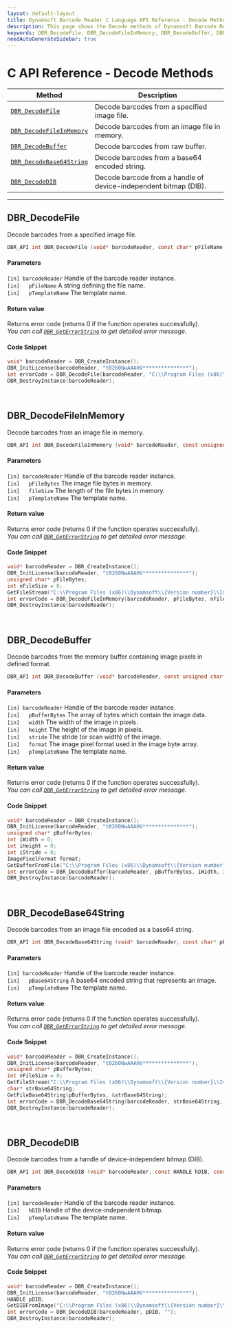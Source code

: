 ```yaml
---
layout: default-layout
title: Dynamsoft Barcode Reader C Language API Reference - Decode Methods
description: This page shows the Decode methods of Dynamsoft Barcode Reader for C Language.
keywords: DBR_DecodeFile, DBR_DecodeFileInMemory, DBR_DecodeBuffer, DBR_DecodeBase64String, DBR_DecodeDIB, decode methods, api reference, c
needAutoGenerateSidebar: true
---
```



# C API Reference - Decode Methods

  | Method               | Description |
  |----------------------|-------------|
  | [`DBR_DecodeFile`](#dbr_decodefile) | Decode barcodes from a specified image file. |
  | [`DBR_DecodeFileInMemory`](#dbr_decodefileinmemory) | Decode barcodes from an image file in memory. |
  | [`DBR_DecodeBuffer`](#dbr_decodebuffer) | Decode barcodes from raw buffer. |
  | [`DBR_DecodeBase64String`](#dbr_decodebase64string) | Decode barcodes from a base64 encoded string. |
  | [`DBR_DecodeDIB`](#dbr_decodedib) | Decode barcode from a handle of device-independent bitmap (DIB). | 
  
---
 




## DBR_DecodeFile
Decode barcodes from a specified image file.

```c
DBR_API int DBR_DecodeFile (void* barcodeReader, const char* pFileName, const char* pTemplateName)	
```   
   
#### Parameters
`[in] barcodeReader` Handle of the barcode reader instance.  
`[in]	pFileName` A string defining the file name.  
`[in]	pTemplateName` The template name.

#### Return value
Returns error code (returns 0 if the function operates successfully).    
*You can call [`DBR_GetErrorString`](status-retrieval.md#dbr_geterrorstring) to get detailed error message.*

#### Code Snippet
```c
void* barcodeReader = DBR_CreateInstance();
DBR_InitLicense(barcodeReader, "t0260NwAAAHV***************");
int errorCode = DBR_DecodeFile(barcodeReader, "C:\\Program Files (x86)\\Dynamsoft\\{Version number}\\Images\\AllSupportedBarcodeTypes.tif", "");
DBR_DestroyInstance(barcodeReader);
```

&nbsp;





## DBR_DecodeFileInMemory
Decode barcodes from an image file in memory.

```c
DBR_API int DBR_DecodeFileInMemory (void* barcodeReader, const unsigned char* pFileBytes, const int fileSize, const char* pTemplateName)	
```  
   
#### Parameters
`[in] barcodeReader` Handle of the barcode reader instance.  
`[in]	pFileBytes` The image file bytes in memory.  
`[in]	fileSize`	The length of the file bytes in memory.  
`[in]	pTemplateName` The template name.  

#### Return value
Returns error code (returns 0 if the function operates successfully).    
*You can call [`DBR_GetErrorString`](status-retrieval.md#dbr_geterrorstring) to get detailed error message.*

#### Code Snippet
```c
void* barcodeReader = DBR_CreateInstance();
DBR_InitLicense(barcodeReader, "t0260NwAAAHV***************");
unsigned char* pFileBytes;
int nFileSize = 0;
GetFileStream("C:\\Program Files (x86)\\Dynamsoft\\{Version number}\\Images\\AllSupportedBarcodeTypes.tif", &pFileBytes, &nFileSize);
int errorCode = DBR_DecodeFileInMemory(barcodeReader, pFileBytes, nFileSize, "");
DBR_DestroyInstance(barcodeReader);
```

&nbsp;





## DBR_DecodeBuffer
Decode barcodes from the memory buffer containing image pixels in defined format.

```c
DBR_API int DBR_DecodeBuffer (void* barcodeReader, const unsigned char* pBufferBytes, const int width, const int height, const int stride, const ImagePixelFormat format, const char* pTemplateName)
```   
   
#### Parameters
`[in] barcodeReader` Handle of the barcode reader instance.  
`[in]	pBufferBytes` The array of bytes which contain the image data.  
`[in]	width` The width of the image in pixels.  
`[in]	height` The height of the image in pixels.  
`[in]	stride` The stride (or scan width) of the image.  
`[in]	format` The image pixel format used in the image byte array.  
`[in]	pTemplateName` The template name.

#### Return value
Returns error code (returns 0 if the function operates successfully).    
*You can call [`DBR_GetErrorString`](status-retrieval.md#dbr_geterrorstring) to get detailed error message.*

#### Code Snippet
```c
void* barcodeReader = DBR_CreateInstance();
DBR_InitLicense(barcodeReader, "t0260NwAAAHV***************");
unsigned char* pBufferBytes;
int iWidth = 0;
int iHeight = 0;
int iStride = 0;
ImagePixelFormat format;
GetBufferFromFile("C:\\Program Files (x86)\\Dynamsoft\\{Version number}\\Images\\AllSupportedBarcodeTypes.tif", &pBufferBytes, &iWidth, &iHeight, &iStride, &format);
int errorCode = DBR_DecodeBuffer(barcodeReader, pBufferBytes, iWidth, iHeight, iStride, format, "");
DBR_DestroyInstance(barcodeReader);
```

&nbsp;




## DBR_DecodeBase64String
Decode barcodes from an image file encoded as a base64 string.

```c
DBR_API int DBR_DecodeBase64String (void* barcodeReader, const char* pBase64String, const char* pTemplateName)	
```   

#### Parameters
`[in] barcodeReader` Handle of the barcode reader instance.   
`[in]	pBase64String` A base64 encoded string that represents an image.  
`[in]	pTemplateName` The template name.  

#### Return value
Returns error code (returns 0 if the function operates successfully).    
*You can call [`DBR_GetErrorString`](status-retrieval.md#dbr_geterrorstring) to get detailed error message.*

#### Code Snippet
```c
void* barcodeReader = DBR_CreateInstance();
DBR_InitLicense(barcodeReader, "t0260NwAAAHV***************");
unsigned char* pBufferBytes;
int nFileSize = 0;
GetFileStream("C:\\Program Files (x86)\\Dynamsoft\\{Version number}\\Images\\AllSupportedBarcodeTypes.tif", &pFileBytes, &nFileSize);
char* strBase64String;
GetFileBase64String(pBufferBytes, &strBase64String);
int errorCode = DBR_DecodeBase64String(barcodeReader, strBase64String, "");
DBR_DestroyInstance(barcodeReader);
```

&nbsp;





## DBR_DecodeDIB
Decode barcodes from a handle of device-independent bitmap (DIB).

```c
DBR_API int DBR_DecodeDIB (void* barcodeReader, const HANDLE hDIB, const char* pTemplateName)	
```   
   
#### Parameters
`[in] barcodeReader` Handle of the barcode reader instance.  
`[in]	hDIB` Handle of the device-independent bitmap.  
`[in]	pTemplateName` The template name.  

#### Return value
Returns error code (returns 0 if the function operates successfully).    
*You can call [`DBR_GetErrorString`](status-retrieval.md#dbr_geterrorstring) to get detailed error message.*

#### Code Snippet
```c
void* barcodeReader = DBR_CreateInstance();
DBR_InitLicense(barcodeReader, "t0260NwAAAHV***************");
HANDLE pDIB;
GetDIBFromImage("C:\\Program Files (x86)\\Dynamsoft\\{Version number}\\Images\\AllSupportedBarcodeTypes.tif", &pDIB);
int errorCode = DBR_DecodeDIB(barcodeReader, pDIB, "");
DBR_DestroyInstance(barcodeReader);
```
